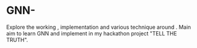 # GNN-
Explore the working , implementation and various technique around . Main aim to learn GNN and implement in my hackathon project "TELL THE TRUTH".
